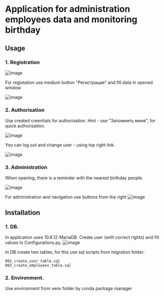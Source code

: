 # Application for administration employees data and monitoring birthday

## Usage
### 1. Registration

![image](https://github.com/DanilKuznetcov/Vesta_assignment/assets/49263683/08184e2a-d40e-4b72-91ee-02a9004ed917)

For registation use medium button "Регистрация" and fill data in opened window

![image](https://github.com/DanilKuznetcov/Vesta_assignment/assets/49263683/014d93a0-ed02-4248-9c31-df814bf07669)
### 2. Authorisation
Use created creentials for authorisation. Hint - use "Запомнить меня", for quick authorization.

![image](https://github.com/DanilKuznetcov/Vesta_assignment/assets/49263683/2befb9a6-a4a9-4e62-8e5b-1d5a4f84ade7)

You can log out and change user - using top right link.

![image](https://github.com/DanilKuznetcov/Vesta_assignment/assets/49263683/fe8c284a-1c19-4f40-a0c6-5da5ff709733)

### 3. Administration
When opening, there is a reminder with the nearest birthday people.

![image](https://github.com/DanilKuznetcov/Vesta_assignment/assets/49263683/2f51b1d7-9b15-4cd5-b597-3d0165d70f9c)

For administration and navigation use buttons from the right
![image](https://github.com/DanilKuznetcov/Vesta_assignment/assets/49263683/53705d44-1714-488d-a072-311d8566725f)

## Installation
### 1. DB. 
In application uses 10.6.12-MariaDB. Create user (with correct rights) and fill values in Configurations.py.
![image](https://github.com/DanilKuznetcov/Vesta_assignment/assets/49263683/a702be16-723c-4b03-9664-8fa0687ce764)

In DB create two tables, for this use sql scripts from migration folder:
    
    001_create_user_table.sql
    002_create_employees_table.sql

### 2. Environment.  
Use environment from venv folder by conda package manager 

